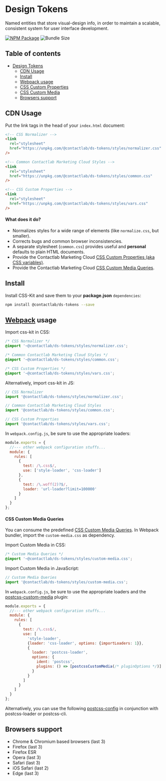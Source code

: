 # Design Tokens

Named entities that store visual-design info, in order to maintain a scalable, consistent system for user interface development.

[![NPM Package][npm-img]][npm-url]
![Bundle Size][bundle-size-img]

## Table of contents

- [Design Tokens](#design-tokens)
  - [CDN Usage](#cdn-usage)
  - [Install](#install)
  - [Webpack usage](#webpack-usage)
  - [CSS Custom Properties](./docs/custom-properties.md)
  - [CSS Custom Media](./docs/custom-media.md)
  - [Browsers support](#browsers-support)

## CDN Usage

Put the link tags in the head of your `index.html` document:

```html
<!-- CSS Normalizer -->
<link
  rel="stylesheet"
  href="https://unpkg.com/@contactlab/ds-tokens/styles/normalizer.css"
/>

<!-- Common Contactlab Marketing Cloud Styles -->
<link
  rel="stylesheet"
  href="https://unpkg.com/@contactlab/ds-tokens/styles/common.css"
/>

<!-- CSS Custom Properties -->
<link
  rel="stylesheet"
  href="https://unpkg.com/@contactlab/ds-tokens/styles/vars.css"
/>
```

#### What does it do?

- Normalizes styles for a wide range of elements (like `normalize.css`, but smaller).
- Corrects bugs and common browser inconsistencies.
- A separate stylesheet (`common.css`) provides useful and **personal** defaults to plain HTML documents.
- Provide the Contactlab Marketing Cloud [CSS Custom Properties (aka CSS variables)](./docs/custom-properties.md).
- Provide the Contactlab Marketing Cloud [CSS Custom Media Queries](./docs/custom-media.md).

## Install

Install CSS-Kit and save them to your **package.json** `dependencies`:

```sh
npm install @contactlab/ds-tokens --save
```

## [Webpack][webpack-url] usage

Import css-kit in CSS:

```css
/* CSS Normalizer */
@import '~@contactlab/ds-tokens/styles/normalizer.css';

/* Common Contactlab Marketing Cloud Styles */
@import '~@contactlab/ds-tokens/styles/common.css';

/* CSS Custom Properties */
@import '~@contactlab/ds-tokens/styles/vars.css';
```

Alternatively, import css-kit in JS:

```js
// CSS Normalizer
import '@contactlab/ds-tokens/styles/normalizer.css';

// Common Contactlab Marketing Cloud Styles
import '@contactlab/ds-tokens/styles/common.css';

// CSS Custom Properties
import '@contactlab/ds-tokens/styles/vars.css';
```

In `webpack.config.js`, be sure to use the appropriate loaders:

```js
module.exports = {
  //--- other webpack configuration stuffs...
  module: {
    rules: [
      {
        test: /\.css$/,
        use: ['style-loader', 'css-loader']
      },
      {
        test: /\.woff(2)?$/,
        loader: 'url-loader?limit=100000'
      }
    ]
  }
};
```

#### CSS Custom Media Queries

You can consume the predefined [CSS Custom Media Queries](./docs/custom-media.md). In Webpack bundler, import the `custom-media.css` as dependency.

Import Custom Media in CSS:

```css
/* Custom Media Queries */
@import '~@contactlab/ds-tokens/styles/custom-media.css';
```

Import Custom Media in JavaScript:

```js
// Custom Media Queries
import '@contactlab/ds-tokens/styles/custom-media.css';
```

In `webpack.config.js`, be sure to use the appropriate loaders and the [postcss-custom-media][postcss-custom-media-url] plugin:

```js
module.exports = {
  //--- other webpack configuration stuffs...
  module: {
    rules: [
      {
        test: /\.css$/,
        use: [
          'style-loader',
          {loader: 'css-loader', options: {importLoaders: 1}},
          {
            loader: 'postcss-loader',
            options: {
              ident: 'postcss',
              plugins: () => [postcssCustomMedia(/* pluginOptions */)]
            }
          }
        ]
      }
    ]
  }
};
```

Alternatively, you can use the following [postcss-config][postcss-config-url] in conjunction with postcss-loader or postcss-cli.

## Browsers support

- Chrome & Chromium based browsers (last 3)
- Firefox (last 3)
- Firefox ESR
- Opera (last 3)
- Safari (last 3)
- iOS Safari (last 2)
- Edge (last 3)

<!---
  B A D G E S
-->

[bundle-size-img]: https://badgen.net/badge/unpacked%20size/138kb/blue
[npm-img]: https://badgen.net/npm/v/@contactlab/ds-tokens?icon=npm&label=npm%20package

<!---
  L I N K S
-->

[npm-url]: https://www.npmjs.com/package/@contactlab/ds-tokens
[postcss-config-url]: https://github.com/giotramu/postcss-config
[postcss-custom-media-url]: https://github.com/postcss/postcss-custom-media
[webpack-url]: https://webpack.js.org
